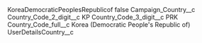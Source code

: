<?xml version="1.0" encoding="UTF-8"?>
<CustomMetadata xmlns="http://soap.sforce.com/2006/04/metadata" xmlns:xsi="http://www.w3.org/2001/XMLSchema-instance" xmlns:xsd="http://www.w3.org/2001/XMLSchema">
    <label>KoreaDemocraticPeoplesRepublicof</label>
    <protected>false</protected>
    <values>
        <field>Campaign_Country__c</field>
        <value xsi:nil="true"/>
    </values>
    <values>
        <field>Country_Code_2_digit__c</field>
        <value xsi:type="xsd:string">KP</value>
    </values>
    <values>
        <field>Country_Code_3_digit__c</field>
        <value xsi:type="xsd:string">PRK</value>
    </values>
    <values>
        <field>Country_Code_full__c</field>
        <value xsi:type="xsd:string">Korea (Democratic People&apos;s Republic of)</value>
    </values>
    <values>
        <field>UserDetailsCountry__c</field>
        <value xsi:nil="true"/>
    </values>
</CustomMetadata>
